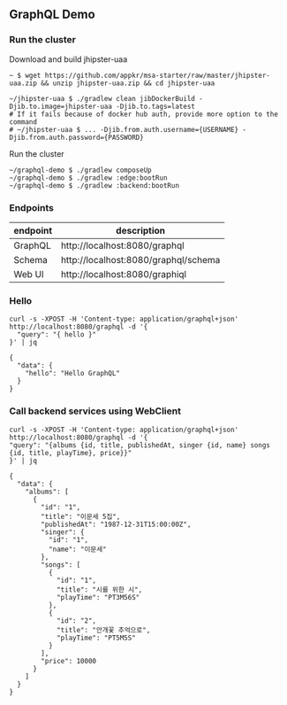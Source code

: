 ## GraphQL Demo

### Run the cluster

Download and build jhipster-uaa
```shell
~ $ wget https://github.com/appkr/msa-starter/raw/master/jhipster-uaa.zip && unzip jhipster-uaa.zip && cd jhipster-uaa

~/jhipster-uaa $ ./gradlew clean jibDockerBuild -Djib.to.image=jhipster-uaa -Djib.to.tags=latest
# If it fails because of docker hub auth, provide more option to the command
# ~/jhipster-uaa $ ... -Djib.from.auth.username={USERNAME} -Djib.from.auth.password={PASSWORD}
```

Run the cluster
```shell
~/graphql-demo $ ./gradlew composeUp
~/graphql-demo $ ./gradlew :edge:bootRun
~/graphql-demo $ ./gradlew :backend:bootRun
```

### Endpoints

| endpoint | description                          |
|----------|--------------------------------------|
| GraphQL  | http://localhost:8080/graphql        |
| Schema   | http://localhost:8080/graphql/schema |
| Web UI   | http://localhost:8080/graphiql       |

### Hello

```shell
curl -s -XPOST -H 'Content-type: application/graphql+json' http://localhost:8080/graphql -d '{
  "query": "{ hello }"
}' | jq

{
  "data": {
    "hello": "Hello GraphQL"
  }
}
```

### Call backend services using WebClient

```shell
curl -s -XPOST -H 'Content-type: application/graphql+json' http://localhost:8080/graphql -d '{
"query": "{albums {id, title, publishedAt, singer {id, name} songs {id, title, playTime}, price}}"
}' | jq

{
  "data": {
    "albums": [
      {
        "id": "1",
        "title": "이문세 5집",
        "publishedAt": "1987-12-31T15:00:00Z",
        "singer": {
          "id": "1",
          "name": "이문세"
        },
        "songs": [
          {
            "id": "1",
            "title": "시를 위한 시",
            "playTime": "PT3M56S"
          },
          {
            "id": "2",
            "title": "안개꽃 추억으로",
            "playTime": "PT5M5S"
          }
        ],
        "price": 10000
      }
    ]
  }
}
```
